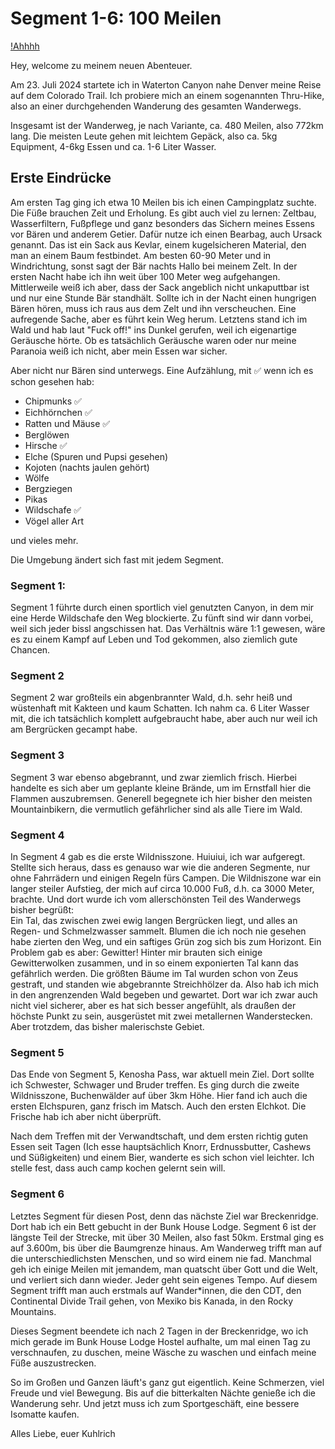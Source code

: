 # Segment 1-6: 100 Meilen

[!Ahhhh](abmarsch.jpg)

Hey, welcome zu meinem neuen Abenteuer.

Am 23. Juli 2024 startete ich in Waterton Canyon nahe Denver meine Reise auf dem Colorado Trail. Ich probiere mich an einem sogenannten Thru-Hike, also an einer durchgehenden Wanderung des gesamten Wanderwegs.

Insgesamt ist der Wanderweg, je nach Variante, ca. 480 Meilen, also 772km lang.
Die meisten Leute gehen mit leichtem Gepäck, also ca. 5kg Equipment, 4-6kg Essen und ca. 1-6 Liter Wasser. 

## Erste Eindrücke

Am ersten Tag ging ich etwa 10 Meilen bis ich einen Campingplatz suchte. 
Die Füße brauchen Zeit und Erholung.
Es gibt auch viel zu lernen: Zeltbau, Wasserfiltern, Fußpflege und ganz besonders das Sichern meines Essens vor Bären und anderem Getier.
Dafür nutze ich einen Bearbag, auch Ursack genannt.
Das ist ein Sack aus Kevlar, einem kugelsicheren Material, den man an einem Baum festbindet.
Am besten 60-90 Meter und in Windrichtung, sonst sagt der Bär nachts Hallo bei meinem Zelt.
In der ersten Nacht habe ich ihn weit über 100 Meter weg aufgehangen.
Mittlerweile weiß ich aber, dass der Sack angeblich nicht unkaputtbar ist und nur eine Stunde Bär standhält. 
Sollte ich in der Nacht einen hungrigen Bären hören, muss ich raus aus dem Zelt und ihn verscheuchen.
Eine aufregende Sache, aber es führt kein Weg herum. 
Letztens stand ich im Wald und hab laut "Fuck off!" ins Dunkel gerufen, weil ich eigenartige Geräusche hörte. 
Ob es tatsächlich Geräusche waren oder nur meine Paranoia weiß ich nicht, aber mein Essen war sicher.


Aber nicht nur Bären sind unterwegs.
Eine Aufzählung, mit ✅ wenn ich es schon gesehen hab:
- Chipmunks ✅ 
- Eichhörnchen ✅ 
- Ratten und Mäuse ✅ 
- Berglöwen
- Hirsche ✅ 
- Elche (Spuren und Pupsi gesehen)
- Kojoten (nachts jaulen gehört)
- Wölfe
- Bergziegen
- Pikas
- Wildschafe ✅ 
- Vögel aller Art

und vieles mehr.

Die Umgebung ändert sich fast mit jedem Segment.

### Segment 1:
Segment 1 führte durch einen sportlich viel genutzten Canyon, in dem mir eine Herde Wildschafe den Weg blockierte.
Zu fünft sind wir dann vorbei, weil sich jeder bissl angschissen hat.
Das Verhältnis wäre 1:1 gewesen, wäre es zu einem Kampf auf Leben und Tod gekommen, also ziemlich gute Chancen.

### Segment 2
Segment 2 war großteils ein abgenbrannter Wald, d.h. sehr heiß und wüstenhaft mit Kakteen und kaum Schatten.
Ich nahm ca. 6 Liter Wasser mit, die ich tatsächlich komplett aufgebraucht habe, aber auch nur weil ich am Bergrücken gecampt habe.

### Segment 3
Segment 3 war ebenso abgebrannt, und zwar ziemlich frisch.
Hierbei handelte es sich aber um geplante kleine Brände, um im Ernstfall hier die Flammen auszubremsen. 
Generell begegnete ich hier bisher den meisten Mountainbikern, die vermutlich gefährlicher sind als alle Tiere im Wald.

### Segment 4
In Segment 4 gab es die erste Wildnisszone. 
Huiuiui, ich war aufgeregt. 
Stellte sich heraus, dass es genauso war wie die anderen Segmente, nur ohne Fahrrädern und einigen Regeln fürs Campen.
Die Wildniszone war ein langer steiler Aufstieg, der mich auf circa 10.000 Fuß, d.h. ca 3000 Meter, brachte. 
Und dort wurde ich vom allerschönsten Teil des Wanderwegs bisher begrüßt:  
Ein Tal, das zwischen zwei ewig langen Bergrücken liegt, und alles an Regen- und Schmelzwasser sammelt.
Blumen die ich noch nie gesehen habe zierten den Weg, und ein saftiges Grün zog sich bis zum Horizont.
Ein Problem gab es aber: Gewitter! 
Hinter mir brauten sich einige Gewitterwolken zusammen, und in so einem exponierten Tal kann das gefährlich werden. 
Die größten Bäume im Tal wurden schon von Zeus gestraft, und standen wie abgebrannte Streichhölzer da.
Also hab ich mich in den angrenzenden Wald begeben und gewartet.
Dort war ich zwar auch nicht viel sicherer, aber es hat sich besser angefühlt, als draußen der höchste Punkt zu sein, ausgerüstet mit zwei metallernen Wanderstecken.
Aber trotzdem, das bisher malerischste Gebiet.

### Segment 5
Das Ende von Segment 5, Kenosha Pass, war aktuell mein Ziel.
Dort sollte ich Schwester, Schwager und Bruder treffen. 
Es ging durch die zweite Wildnisszone, Buchenwälder auf über 3km Höhe. 
Hier fand ich auch die ersten Elchspuren, ganz frisch im Matsch. 
Auch den ersten Elchkot. Die Frische hab ich aber nicht überprüft.


Nach dem Treffen mit der Verwandtschaft, und dem ersten richtig guten Essen seit Tagen (Ich esse hauptsächlich Knorr, Erdnussbutter, Cashews und Süßigkeiten) und einem Bier, wanderte es sich schon viel leichter.
Ich stelle fest, dass auch camp kochen gelernt sein will.

### Segment 6

Letztes Segment für diesen Post, denn das nächste Ziel war Breckenridge.
Dort hab ich ein Bett gebucht in der Bunk House Lodge.
Segment 6 ist der längste Teil der Strecke, mit über 30 Meilen, also fast 50km. Erstmal ging es auf 3.600m, bis über die Baumgrenze hinaus.
Am Wanderweg trifft man auf die unterschiedlichsten Menschen, und so wird einem nie fad.
Manchmal geh ich einige Meilen mit jemandem, man quatscht über Gott und die Welt, und verliert sich dann wieder. 
Jeder geht sein eigenes Tempo.
Auf diesem Segment trifft man auch erstmals auf Wander*innen, die den CDT, den Continental Divide Trail gehen, von Mexiko bis Kanada, in den Rocky Mountains.

Dieses Segment beendete ich nach 2 Tagen in der Breckenridge, wo ich mich gerade im Bunk House Lodge Hostel aufhalte, um mal einen Tag zu verschnaufen, zu duschen, meine Wäsche zu waschen und einfach meine Füße auszustrecken.

So im Großen und Ganzen läuft's ganz gut eigentlich. Keine Schmerzen, viel Freude und viel Bewegung. Bis auf die bitterkalten Nächte genieße ich die Wanderung sehr. Und jetzt muss ich zum Sportgeschäft, eine bessere Isomatte kaufen.

Alles Liebe,
euer Kuhlrich
